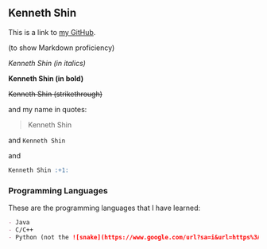 ## Kenneth Shin

This is a link to [my GitHub](https://github.com/kbshin01).

(to show Markdown proficiency)

*Kenneth Shin (in italics)*

**Kenneth Shin (in bold)**

~~Kenneth Shin (strikethrough)~~

and my name in quotes:

> Kenneth Shin

and `Kenneth Shin`

and

```markdown
Kenneth Shin :+1:
```

### Programming Languages

These are the programming languages that I have learned:

```markdown
- Java
- C/C++
- Python (not the ![snake](https://www.google.com/url?sa=i&url=https%3A%2F%2Finsights.dice.com%2F2019%2F12%2F16%2Fpython-top-programming-language-2019%2F&psig=AOvVaw22roonoyZy_v__Z1JPNi1c&ust=1609981294909000&source=images&cd=vfe&ved=0CAIQjRxqFwoTCOiDrOyNhu4CFQAAAAAdAAAAABAD)
```
